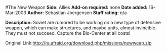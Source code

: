 #The New Weapon
**Side:** Allies
**Add-on required:** none
**Date added:** 16-Mar-2003
**Author:** Sebastian Joergensen
**Staff rating:** n/a

**Description:** Soviet are rumored to be working on a new type of defensive weapon, which can make structures, and maybe units, almost invincible. They must not succeed. Capture the Bio-Center at all costs!

Original Link:http://ra.afraid.org/download.php/missions/newweap.zip

